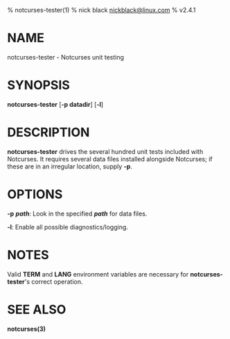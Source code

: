 % notcurses-tester(1)
% nick black <nickblack@linux.com>
% v2.4.1

# NAME

notcurses-tester - Notcurses unit testing

# SYNOPSIS

**notcurses-tester** [**-p datadir**] [**-l**]

# DESCRIPTION

**notcurses-tester** drives the several hundred unit tests included with
Notcurses. It requires several data files installed alongside Notcurses;
if these are in an irregular location, supply **-p**.

# OPTIONS

**-p** ***path***: Look in the specified ***path*** for data files.

**-l**: Enable all possible diagnostics/logging.

# NOTES

Valid **TERM** and **LANG** environment variables are necessary for
**notcurses-tester**'s correct operation.

# SEE ALSO

**notcurses(3)**

